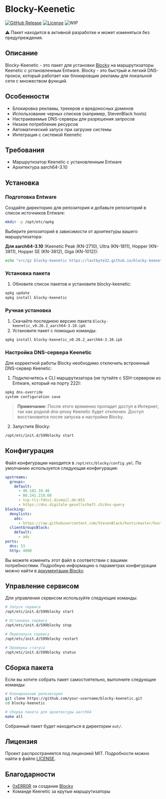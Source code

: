 # Blocky-Keenetic

[![GitHub Release](https://img.shields.io/github/release/lastbyte32/blocky-keenetic?style=flat&color=green)](https://github.com/lastbyte32/blocky-keenetic/releases)
[![License](https://img.shields.io/badge/license-MIT-green.svg)](LICENSE)
![WIP](https://img.shields.io/badge/status-WIP-orange)

⚠️ Пакет находится в активной разработке и может изменяться без предупреждения.

## Описание

Blocky-Keenetic - это пакет для установки [Blocky](https://github.com/0xERR0R/blocky) на маршрутизаторы Keenetic с установленным Entware. Blocky - это быстрый и легкий DNS-прокси, который работает как блокировщик рекламы для локальной сети с множеством функций.

## Особенности

- Блокировка рекламы, трекеров и вредоносных доменов
- Использование черных списков (например, StevenBlack hosts)
- Настраиваемые DNS-серверы для разрешения запросов
- Низкое потребление ресурсов
- Автоматический запуск при загрузке системы
- Интеграция с системой Keenetic

## Требования

- Маршрутизатор Keenetic с установленным Entware
- Архитектура aarch64-3.10

## Установка

### Подготовка Entware

 Создайте директорию для репозитория и добавьте репозиторий в список источников Entware:

```bash
mkdir -p /opt/etc/opkg
```

Выберите репозиторий в зависимости от архитектуры вашего маршрутизатора:

**Для aarch64-3.10** (Keenetic Peak (KN-2710), Ultra (KN-1811), Hopper (KN-3811), Hopper SE (KN-3812), Giga (KN-1012)):

```bash
echo "src/gz blocky-keenetic https://lastbyte32.github.io/blocky-keenetic/aarch64" > /opt/etc/opkg/blocky-keenetic.conf
```

### Установка пакета

1. Обновите список пакетов и установите blocky-keenetic:

```bash
opkg update
opkg install blocky-keenetic
```

### Ручная установка

1. Скачайте последнюю версию пакета `blocky-keenetic_v0.26.2_aarch64-3.10.ipk`
2. Установите пакет с помощью команды:

```bash
opkg install blocky-keenetic_v0.26.2_aarch64-3.10.ipk
```

### Настройка DNS-сервера Keenetic

Для корректной работы Blocky необходимо отключить встроенный DNS-сервер Keenetic:

1. Подключитесь к CLI маршрутизатора (не путайте с SSH-сервером из Entware, который на порту 222):

```bash
opkg dns-override
system configuration save
```

> **Примечание**: После этого временно пропадет доступ в Интернет, так как родной dns-proxy Keenetic будет отключен. Доступ восстановится после запуска и настройки Blocky.

2. Запустите Blocky:

```bash
/opt/etc/init.d/S99blocky start
```

## Конфигурация

Файл конфигурации находится в `/opt/etc/blocky/config.yml`. По умолчанию используется следующая конфигурация:

```yaml
upstreams:
  groups:
    default:
      - 46.182.19.48
      - 80.241.218.68
      - tcp-tls:fdns1.dismail.de:853
      - https://dns.digitale-gesellschaft.ch/dns-query
blocking:
  denylists:
    ads:
      - https://raw.githubusercontent.com/StevenBlack/hosts/master/hosts
  clientGroupsBlock:
    default:
      - ads
ports:
  dns: 53
  http: 4000
```

Вы можете изменить этот файл в соответствии с вашими потребностями. Подробную информацию о параметрах конфигурации можно найти в [документации Blocky](https://github.com/0xERR0R/blocky).

## Управление сервисом

Для управления сервисом используйте следующие команды:

```bash
# Запуск сервиса
/opt/etc/init.d/S99blocky start

# Остановка сервиса
/opt/etc/init.d/S99blocky stop

# Перезапуск сервиса
/opt/etc/init.d/S99blocky restart

# Проверка статуса
/opt/etc/init.d/S99blocky status
```


## Сборка пакета

Если вы хотите собрать пакет самостоятельно, выполните следующие команды:

```bash
# Клонирование репозитория
git clone https://github.com/your-username/blocky-keenetic.git
cd blocky-keenetic

# Сборка пакета для архитектуры aarch64
make all
```

Собранный пакет будет находиться в директории `out/`.

## Лицензия

Проект распространяется под лицензией MIT. Подробности можно найти в файле [LICENSE](LICENSE).

## Благодарности

- [0xERR0R](https://github.com/0xERR0R) за создание [Blocky](https://github.com/0xERR0R/blocky)
- Команде Keenetic за крутые маршрутизаторы
